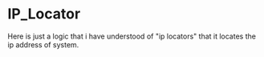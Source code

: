 # IP_Locator
Here is just a logic that i have understood of "ip locators" that it locates the ip address of system.
